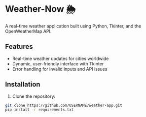 # Weather-Now 🌦️

A real-time weather application built using Python, Tkinter, and the OpenWeatherMap API.

## Features
- Real-time weather updates for cities worldwide
- Dynamic, user-friendly interface with Tkinter
- Error handling for invalid inputs and API issues

## Installation

1. Clone the repository:

```bash
git clone https://github.com/USERNAME/weather-app.git
pip install -r requirements.txt

